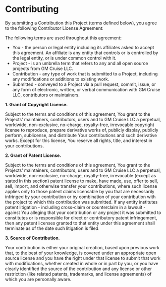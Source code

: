 # Contributing

By submitting a Contribution this Project (terms defined below), you agree to the following Contributor License Agreement:

The following terms are used throughout this agreement:

* You - the person or legal entity including its affiliates asked to accept this agreement. An affiliate is any entity that controls or is controlled by the legal entity, or is under common control with it.
* Project - is an umbrella term that refers to any and all open source projects from GM Cruise LLC.
* Contribution - any type of work that is submitted to a Project, including any modifications or additions to existing work.
* Submitted - conveyed to a Project via a pull request, commit, issue, or any form of electronic, written, or verbal communication with GM Cruise LLC, contributors or maintainers.

**1. Grant of Copyright License.**

Subject to the terms and conditions of this agreement, You grant to the Projects’ maintainers, contributors, users and to GM Cruise LLC a perpetual, worldwide, non-exclusive, no-charge, royalty-free, irrevocable copyright license to reproduce, prepare derivative works of, publicly display, publicly perform, sublicense, and distribute Your contributions and such derivative works. Except for this license, You reserve all rights, title, and interest in your contributions.

**2. Grant of Patent License.**

Subject to the terms and conditions of this agreement, You grant to the Projects’ maintainers, contributors, users and to GM Cruise LLC a perpetual, worldwide, non-exclusive, no-charge, royalty-free, irrevocable (except as stated in this section) patent license to make, have made, use, offer to sell, sell, import, and otherwise transfer your contributions, where such license applies only to those patent claims licensable by you that are necessarily infringed by your contribution or by combination of your contribution with the project to which this contribution was submitted.
If any entity institutes patent litigation - including cross-claim or counterclaim in a lawsuit - against You alleging that your contribution or any project it was submitted to constitutes or is responsible for direct or contributory patent infringement, then any patent licenses granted to that entity under this agreement shall terminate as of the date such litigation is filed.

**3. Source of Contribution.**

Your contribution is either your original creation, based upon previous work that, to the best of your knowledge, is covered under an appropriate open source license and you have the right under that license to submit that work with modifications, whether created in whole or in part by you, or you have clearly identified the source of the contribution and any license or other restriction (like related patents, trademarks, and license agreements) of which you are personally aware.
